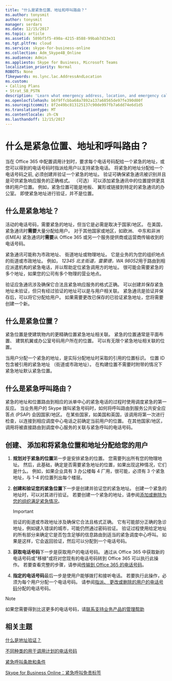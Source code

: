 ```yaml
---
title: "什么是紧急位置、地址和呼叫路由？"
ms.author: tonysmit
author: tonysmit
manager: serdars
ms.date: 12/15/2017
ms.topic: article
ms.assetid: 589bf5f5-490a-4215-8588-99bab7d33e31
ms.tgt.pltfrm: cloud
ms.service: skype-for-business-online
ms.collection: Adm_Skype4B_Online
ms.audience: Admin
ms.appliesto: Skype for Business, Microsoft Teams
localization_priority: Normal
ROBOTS: None
f1keywords: ms.lync.lac.AddressAndLocation
ms.custom:
- Calling Plans
- Strat_SB_PSTN
description: 'Learn what emergency address, location, and emergency call routing are, and how to plan and assign them to your users. '
ms.openlocfilehash: b6f9ffcbba68a7892a137a68565de97fe390d00f
ms.sourcegitcommit: 8f2e49bc813125137c90de997fb7a6dd74e6d1d5
ms.translationtype: MT
ms.contentlocale: zh-CN
ms.lasthandoff: 12/15/2017
---
```

# <a name="what-are-emergency-locations-addresses-and-call-routing"></a>什么是紧急位置、地址和呼叫路由？

当在 Office 365 中配置调用计划时，要求每个电话号码配给一个紧急的地址，或您可以得到的电话号码时指派给用户以支持紧急电话。 将紧急的地址分配给一个电话号码之前, 必须创建并验证一个紧急的地址。 验证可确保紧急通讯被识别并且是可供紧急响应服务的正确格式。 （可选） 可以添加紧急通讯中的位置提供更具体的用户位置。 例如，紧急位置可能是地板、 翼形或链接到特定的紧急通讯的办公室。 即使紧急地址进行验证，并不是位置。
  
## <a name="what-are-emergency-addresses"></a>什么是紧急地址？

活动的电话号码，需要紧急的地址，但当它是必需是取决于国家/地区。 在美国，紧急通讯时**需要**大量分配给用户。 对于其他国家或地区，如欧洲、 中东和非洲 (EMEA) 紧急通讯时**需要**从 Office 365 或另一个服务提供商或运营商传输收到的电话号码。
  
紧急通讯可能称为市政地址、 街道地址或物理地址。 它是业务的为您的组织地点的街道或市政地址。 例如， *12345 北主街道，雷蒙德，WA 98052*用于路由到相应派遣机构的紧急电话，并以帮助定位紧急调用方的地址。 很可能会需要紧急的多个地址，如果您的公司有多个物理的营业地点。
  
验证应急通讯涉及确保它合法且紧急响应服务的格式正确。 可以创建并保存紧急地址未验证，但只有经过验证的地址可以是与用户相关联。 紧急通讯是验证并保存后，可以将它分配给用户。 如果需要更改已保存的已验证紧急地址，您将需要创建一个新。
  
## <a name="what-are-emergency-locations"></a>什么是紧急位置？

紧急位置是使建筑物内的更精确位置紧急地址相关联。 紧急的位置通常是平面布置、 建筑机翼或办公室号码用户所在的位置。 可以有无限个紧急地址相关联的位置。 
  
当用户分配一个紧急的地址，是实际分配地址时采取的引用的位置标识。 位置 ID 包含被引用的紧急地址 （街道或市政地址）。 在构建位置不需要时附带的情况下紧急地址默认紧急位置。 
  
## <a name="what-is-emergency-call-routing"></a>什么是紧急呼叫路由？

紧急的地址和位置路由到相应的派单中心的紧急电话的过程时使用调度紧急的第一反应。 当业务用户的 Skype 拨叫紧急号码时，如何将呼叫路由到服务公共安全应答点 (PSAP) 会因国家/地区。 在某些国家，如美国和英国，该调用将第一次进行检查，以连接到相应调度中心电话之前确定当前用户的位置。 在其他国家/地区，调用将被直接路由到调度中心服务的关联与紧急呼叫的电话号码。
  
## <a name="creating-adding-and-assigning-emergency-locations-and-addresses-to-your-users"></a>创建、 添加和将紧急位置和地址分配给您的用户

1. **规划对于紧急的位置**第一步是安排紧急的位置。 您需要列出所有您的物理地址。 然后，此基础，确定是否需要紧急地址的位置，如果出现这种情况，它们是什么。 例如，如果企业具有 3 办公楼每 4 厂用，很可能，必须有 3 个紧急地址，与 1-4 的位置列出每个楼层。
    
2. **创建和验证您的紧急位置**下一步是创建并验证您的紧急地址。 创建一个紧急的地址时，可以对其进行验证。 若要创建一个紧急的地址，请参阅[添加或删除为您的组织满足紧急情况](add-or-remove-an-emergency-address-for-your-organization.md)。
    
    > [!IMPORTANT]
    > 验证的街道或市政地址涉及确保它合法且格式正确。 它有可能部分正确的急诊地址，例如键入错误的城市，可能仍然通过密码验证。 验证过程使用给定地址的所有部分来确定它是否包含足够的信息路由到适当的紧急调度中心呼叫。 如果是这样，它会返回验证，然后可以分配到一个电话号码。 
  
3. **获取电话号码**下一步是获取用户的电话号码。 通过从 Office 365 中获取新的电话号码或"移植"或将对您现有的电话号码转到 Office 365 可以执行此操作。 若要查看完整的步骤，请参阅[传输到 Office 365 的电话号码](transfer-phone-numbers-to-office-365.md)。
    
4. **指定的电话号码**最后一步是使用户能够拨打和接听电话。 若要执行此操作，必须为每个用户分配一个电话号码。 请参阅[指派、 更改或删除的用户的电话号码](assign-change-or-remove-a-phone-number-for-a-user.md)分配的电话号码。

> [!NOTE]
> 如果您需要得到比这更多的电话号码，请[联系支持业务产品的管理帮助](https://support.office.com/article/32a17ca7-6fa0-4870-8a8d-e25ba4ccfd4b)

    
## <a name="related-topics"></a>相关主题
[什么是地址验证？](what-is-address-validation.md)

[不同种类的用于调用计划的电话号码](different-kinds-of-phone-numbers-used-for-calling-plans.md)

[紧急呼叫条款和条件](../what-are-calling-plans-in-office-365/emergency-calling-terms-and-conditions.md)

[Skype for Business Online：紧急呼叫免责标签](https://go.microsoft.com/fwlink/?LinkID=692099)
